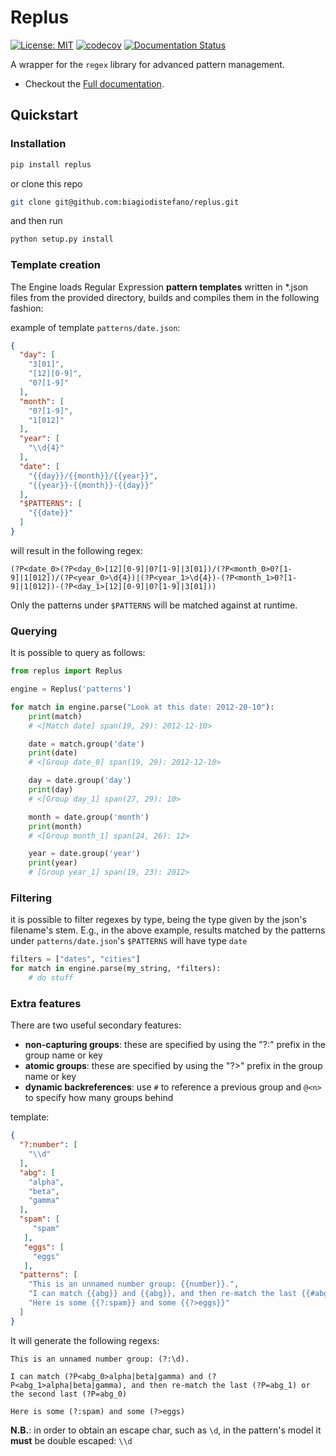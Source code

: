 
# Replus

[![License: MIT](https://img.shields.io/badge/license-MIT-blue)](https://opensource.org/licenses/MIT)
[![codecov](https://codecov.io/gh/biagiodistefano/replus/graph/badge.svg?token=ZD31QYQTGY)](https://codecov.io/gh/biagiodistefano/replus)
[![Documentation Status](https://readthedocs.org/projects/replus/badge/?version=latest)](https://replus.readthedocs.io/en/latest/?badge=latest)


A wrapper for the `regex` library for advanced pattern management.

- Checkout the [Full documentation](https://replus.readthedocs.io/).

## Quickstart

### Installation

```bash
pip install replus
```

or clone this repo

```bash
git clone git@github.com:biagiodistefano/replus.git
```

and then run

```bash
python setup.py install
```

### Template creation

The Engine loads Regular Expression **pattern templates** written in \*.json files from the provided directory, builds and compiles them in the following fashion:

example of template `patterns/date.json`:

```json
{
  "day": [
    "3[01]",
    "[12][0-9]",
    "0?[1-9]"
  ],
  "month": [
    "0?[1-9]",
    "1[012]"
  ],
  "year": [
    "\\d{4}"
  ],
  "date": [
    "{{day}}/{{month}}/{{year}}",
    "{{year}}-{{month}}-{{day}}"
  ],
  "$PATTERNS": [
    "{{date}}"
  ]
}
```

will result in the following regex:

```
(?P<date_0>(?P<day_0>[12][0-9]|0?[1-9]|3[01])/(?P<month_0>0?[1-9]|1[012])/(?P<year_0>\d{4})|(?P<year_1>\d{4})-(?P<month_1>0?[1-9]|1[012])-(?P<day_1>[12][0-9]|0?[1-9]|3[01]))
```

Only the patterns under `$PATTERNS` will be matched against at runtime.

### Querying

It is possible to query as follows:

```python
from replus import Replus

engine = Replus('patterns')

for match in engine.parse("Look at this date: 2012-20-10"):
    print(match)
    # <[Match date] span(19, 29): 2012-12-10>

    date = match.group('date')
    print(date)
    # <[Group date_0] span(19, 29): 2012-12-10>

    day = date.group('day')
    print(day)
    # <[Group day_1] span(27, 29): 10>

    month = date.group('month')
    print(month)
    # <[Group month_1] span(24, 26): 12>

    year = date.group('year')
    print(year)
    # [Group year_1] span(19, 23): 2012>
```

### Filtering

it is possible to filter regexes by type, being the type given by the json's filename's stem. E.g., in the above example, results matched by the patterns under `patterns/date.json`'s `$PATTERNS` will have type `date`

```python
filters = ["dates", "cities"]
for match in engine.parse(my_string, *filters):
    # do stuff
```

### Extra features

There are two useful secondary features:

-  **non-capturing groups**: these are specified by using the "?:" prefix in the group name or key
-  **atomic groups**: these are specified by using the "?>" prefix in the group name or key
-  **dynamic backreferences**: use `#` to reference a previous group and `@<n>` to specify how many groups behind

template:

```json
{
  "?:number": [
    "\\d"
  ],
  "abg": [
    "alpha",
    "beta",
    "gamma"
  ],
  "spam": [
     "spam"
   ],
   "eggs": [
     "eggs"
   ],
  "patterns": [
    "This is an unnamed number group: {{number}}.",
    "I can match {{abg}} and {{abg}}, and then re-match the last {{#abg}} or the second last {{#abg@2}}",
    "Here is some {{?:spam}} and some {{?>eggs}}"
  ]
}
```

It will generate the following regexs:

```
This is an unnamed number group: (?:\d).
```

```
I can match (?P<abg_0>alpha|beta|gamma) and (?P<abg_1>alpha|beta|gamma), and then re-match the last (?P=abg_1) or the second last (?P=abg_0)
```

```
Here is some (?:spam) and some (?>eggs)
```

**N.B.**: in order to obtain an escape char, such as `\d`, in the pattern's model it **must** be double escaped: `\\d`
